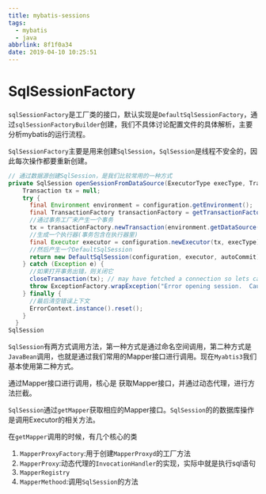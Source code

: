 ```yaml
---
title: mybatis-sessions
tags:
  - mybatis
  - java
abbrlink: 8f1f0a34
date: 2019-04-10 10:25:51
---
```




# SqlSessionFactory

`sqlSessionFactory`是工厂类的接口，默认实现是`DefaultSqlSessionFactory`，通过`sqlSessionFactoryBuilder`创建，我们不具体讨论配置文件的具体解析，主要分析mybatis的运行流程。

`SqlSessionFactory`主要是用来创建`SqlSession`，`SqlSession`是线程不安全的，因此每次操作都要重新创建。

```java
// 通过数据源创建SqlSession，是我们比较常用的一种方式
private SqlSession openSessionFromDataSource(ExecutorType execType, TransactionIsolationLevel level, boolean autoCommit) {
    Transaction tx = null;
    try {
      final Environment environment = configuration.getEnvironment();
      final TransactionFactory transactionFactory = getTransactionFactoryFromEnvironment(environment);
      //通过事务工厂来产生一个事务
      tx = transactionFactory.newTransaction(environment.getDataSource(), level, autoCommit);
      //生成一个执行器(事务包含在执行器里)
      final Executor executor = configuration.newExecutor(tx, execType);
      //然后产生一个DefaultSqlSession
      return new DefaultSqlSession(configuration, executor, autoCommit);
    } catch (Exception e) {
      //如果打开事务出错，则关闭它
      closeTransaction(tx); // may have fetched a connection so lets call close()
      throw ExceptionFactory.wrapException("Error opening session.  Cause: " + e, e);
    } finally {
      //最后清空错误上下文
      ErrorContext.instance().reset();
    }
  }
SqlSession
```

`SqlSession`有两方式调用方法，第一种方式是通过命名空间调用，第二种方式是`JavaBean`调用，也就是通过我们常用的Mapper接口进行调用。现在`Myabtis3`我们基本使用第二种方式。

通过Mapper接口进行调用，核心是 获取Mapper接口，并通过动态代理，进行方法拦截。

`SqlSession`通过`getMapper`获取相应的Mapper接口。`SqlSession`的的数据库操作是调用Executor的相关方法。

在`getMapper`调用的时候，有几个核心的类

1. `MapperProxyFactory`:用于创建`MapperProxyd`的工厂方法
2. `MapperProxy`:动态代理的`InvocationHandler`的实现，实际中就是执行sql语句
3. `MapperRegistry`
4. `MapperMethood`:调用`SqlSession`的方法